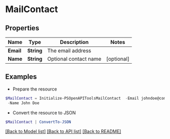 # MailContact
## Properties

Name | Type | Description | Notes
------------ | ------------- | ------------- | -------------
**Email** | **String** | The email address | 
**Name** | **String** | Optional contact name | [optional] 

## Examples

- Prepare the resource
```powershell
$MailContact = Initialize-PSOpenAPIToolsMailContact  -Email johndoe@company.com `
 -Name John Doe
```

- Convert the resource to JSON
```powershell
$MailContact | ConvertTo-JSON
```

[[Back to Model list]](../README.md#documentation-for-models) [[Back to API list]](../README.md#documentation-for-api-endpoints) [[Back to README]](../README.md)

